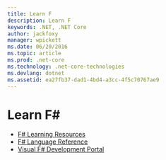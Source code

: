 ```yaml
---
title: Learn F
description: Learn F
keywords: .NET, .NET Core
author: jackfoxy
manager: wpickett
ms.date: 06/20/2016
ms.topic: article
ms.prod: .net-core
ms.technology: .net-core-technologies
ms.devlang: dotnet
ms.assetid: ea27fb37-dad1-4bd4-a3cc-4f5c70767ae9
---
```


# Learn F# # 

* [F# Learning Resources](http://fsharp.org/learn.html)
* [F# Language Reference](https://msdn.microsoft.com/en-us/visualfsharpdocs/conceptual/fsharp-language-reference)
* [Visual F# Development Portal](https://msdn.microsoft.com/en-us/visualfsharpdocs/conceptual/visual-fsharp-development-portal)

